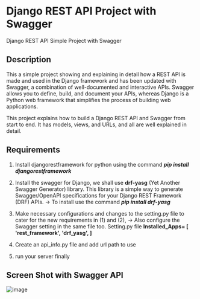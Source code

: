 # Django REST API Project with Swagger

Django REST API Simple Project with Swagger

## Description
This a simple project showing and explaining in detail how a REST API is made and used in the Django framework and has been updated with Swagger, a combination of well-documented and interactive APIs. 
Swagger allows you to define, build, and document your APIs, whereas Django is a Python web framework that simplifies the process of building web applications.

This project explains how to build a Django REST API and Swagger from start to end.
It has models, views, and URLs, and all are well explained in detail.

## Requirements
1. Install djangorestframework for python using the command _**pip install djangorestframework**_
2. Install the swagger for Django, we shall use **drf-yasg** (Yet Another Swagger Generator) library. This library is a simple way to generate Swagger/OpenAPI specifications for your Django REST Framework (DRF) APIs.
   -> To install use the command  _**pip install drf-yasg**_
   
4. Make necessary configurations and changes to the setting.py file to cater for the new requirements in (1) and (2),
   -> Also configure the Swagger setting in the same file too.
   Setting.py file
   **Installed_Apps=
         [
         'rest_framework',
          'drf_yasg',
         ]**
6. Create an api_info.py file and add url path to use
7. run your server finally
    
## Screen Shot with Swagger API
![image](https://github.com/Kitemaggwa-Shafic/Django_REST_API/assets/54108967/6c0318c9-bafc-42b1-84a2-1afff846ec51)

 
